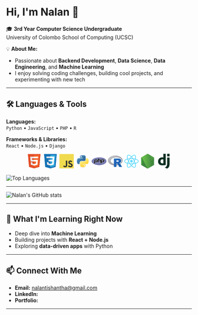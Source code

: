# Hi, I'm Nalan 👋  

🎓 **3rd Year Computer Science Undergraduate**  
University of Colombo School of Computing (UCSC)  

💡 **About Me:**  
- Passionate about **Backend Development**, **Data Science**, **Data Engineering**, and **Machine Learning**   
- I enjoy solving coding challenges, building cool projects, and experimenting with new tech  

---

## 🛠 Languages & Tools
**Languages:**  
`Python` • `JavaScript` • `PHP` • `R`  

**Frameworks & Libraries:**  
`React` • `Node.js` • `Django`  

<!-- Languages & Tools Icons -->
<p align="center">
  <img src="https://raw.githubusercontent.com/devicons/devicon/master/icons/html5/html5-original.svg" alt="HTML5" width="40" height="40"/>
  <img src="https://raw.githubusercontent.com/devicons/devicon/master/icons/css3/css3-original.svg" alt="CSS3" width="40" height="40"/>
  <img src="https://raw.githubusercontent.com/devicons/devicon/master/icons/javascript/javascript-original.svg" alt="JavaScript" width="40" height="40"/>
  <img src="https://raw.githubusercontent.com/devicons/devicon/master/icons/python/python-original.svg" alt="Python" width="40" height="40"/>
  <img src="https://raw.githubusercontent.com/devicons/devicon/master/icons/php/php-original.svg" alt="PHP" width="40" height="40"/>
  <img src="https://raw.githubusercontent.com/devicons/devicon/master/icons/r/r-original.svg" alt="R" width="40" height="40"/>
  <img src="https://raw.githubusercontent.com/devicons/devicon/master/icons/react/react-original.svg" alt="React" width="40" height="40"/>
  <img src="https://raw.githubusercontent.com/devicons/devicon/master/icons/nodejs/nodejs-original.svg" alt="Node.js" width="40" height="40"/>
  <img src="https://raw.githubusercontent.com/devicons/devicon/master/icons/django/django-plain.svg" alt="Django" width="40" height="40"/>
</p>

![Top Languages](https://github-readme-stats.vercel.app/api/top-langs/?username=nalantishantha&layout=compact&theme=tokyonight)

---

![Nalan's GitHub stats](https://github-readme-stats.vercel.app/api?username=nalantishantha&show_icons=true&theme=tokyonight)

---

## 🚀 What I'm Learning Right Now
- Deep dive into **Machine Learning** 
- Building projects with **React + Node.js**
- Exploring **data-driven apps** with Python

---

## 📫 Connect With Me
- **Email:** nalantishantha@gmail.com  
- **LinkedIn:**   
- **Portfolio:**  

---
